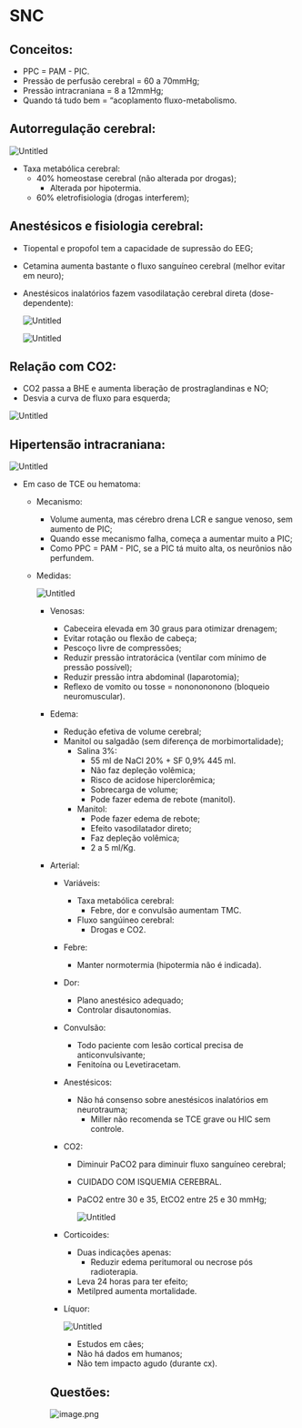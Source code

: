# SNC

## Conceitos:

- PPC = PAM - PIC.
- Pressão de perfusão cerebral = 60 a 70mmHg;
- Pressão intracraniana = 8 a 12mmHg;
- Quando tá tudo bem = “acoplamento fluxo-metabolismo.

## Autorregulação cerebral:

![Untitled](/ANESTESIOLOGIA/IMGS/SNC/Untitled.png)

- Taxa metabólica cerebral:
    - 40% homeostase cerebral (não alterada por drogas);
        - Alterada por hipotermia.
    - 60% eletrofisiologia (drogas interferem);

## Anestésicos e fisiologia cerebral:

- Tiopental e propofol tem a capacidade de supressão do EEG;
- Cetamina aumenta bastante o fluxo sanguíneo cerebral (melhor evitar em neuro);
- Anestésicos inalatórios fazem vasodilatação cerebral direta (dose-dependente):
    
    ![Untitled](ANESTESIOLOGIA/IMGS/SNC/Untitled%201.png)
    
    ![Untitled](ANESTESIOLOGIA/IMGS/SNC/Untitled%202.png)
    

## Relação com CO2:

- CO2 passa a BHE e aumenta liberação de prostraglandinas e NO;
- Desvia a curva de fluxo para esquerda;

![Untitled](ANESTESIOLOGIA/IMGS/SNC/Untitled%203.png)

## Hipertensão intracraniana:

![Untitled](ANESTESIOLOGIA/IMGS/SNC/Untitled%204.png)

- Em caso de TCE ou hematoma:
    - Mecanismo:
        - Volume aumenta, mas cérebro drena LCR e sangue venoso, sem aumento de PIC;
        - Quando esse mecanismo falha, começa a aumentar muito a PIC;
        - Como PPC = PAM - PIC, se a PIC tá muito alta, os neurônios não perfundem.
    - Medidas:
        
        ![Untitled](ANESTESIOLOGIA/IMGS/SNC/Untitled%205.png)
        
        - Venosas:
            - Cabeceira elevada em 30 graus para otimizar drenagem;
            - Evitar rotação ou flexão de cabeça;
            - Pescoço livre de compressões;
            - Reduzir pressão intratorácica (ventilar com mínimo de pressão possível);
            - Reduzir pressão intra abdominal (laparotomia);
            - Reflexo de vomito ou tosse = nononononono (bloqueio neuromuscular).
        - Edema:
            - Redução efetiva de volume cerebral;
            - Manitol ou salgadão (sem diferença de morbimortalidade);
                - Salina 3%:
                    - 55 ml de NaCl 20% + SF 0,9% 445 ml.
                    - Não faz depleção volêmica;
                    - Risco de acidose hiperclorêmica;
                    - Sobrecarga de volume;
                    - Pode fazer edema de rebote (manitol).
                - Manitol:
                    - Pode fazer edema de rebote;
                    - Efeito vasodilatador direto;
                    - Faz depleção volêmica;
                    - 2 a 5 ml/Kg.
        - Arterial:
            - Variáveis:
                - Taxa metabólica cerebral:
                    - Febre, dor e convulsão aumentam TMC.
                - Fluxo sangúineo cerebral:
                    - Drogas e CO2.
            - Febre:
                - Manter normotermia (hipotermia não é indicada).
            - Dor:
                - Plano anestésico adequado;
                - Controlar disautonomias.
            - Convulsão:
                - Todo paciente com lesão cortical precisa de anticonvulsivante;
                - Fenitoína ou Levetiracetam.
            - Anestésicos:
                - Não há consenso sobre anestésicos inalatórios em neurotrauma;
                    - Miller não recomenda se TCE grave ou HIC sem controle.
            - CO2:
                - Diminuir PaCO2 para diminuir fluxo sanguíneo cerebral;
                - CUIDADO COM ISQUEMIA CEREBRAL.
                - PaCO2 entre 30 e 35, EtCO2 entre 25 e 30 mmHg;
                    
                    ![Untitled](ANESTESIOLOGIA/IMGS/SNC/Untitled%206.png)
                    
            - Corticoides:
                - Duas indicações apenas:
                    - Reduzir edema peritumoral ou necrose pós radioterapia.
                - Leva 24 horas para ter efeito;
                - Metilpred aumenta mortalidade.
            - Líquor:
                
                ![Untitled](ANESTESIOLOGIA/IMGS/SNC/Untitled%207.png)
                
                - Estudos em cães;
                - Não há dados em humanos;
                - Não tem impacto agudo (durante cx).
                
            
            ## Questões:
            
            ![image.png](ANESTESIOLOGIA/IMGS/SNC/image.png)
